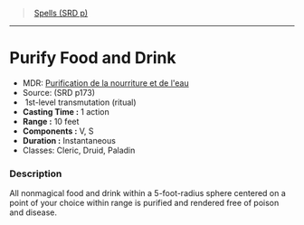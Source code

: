 ﻿---
!SpellItem
Family: SpellVO
Name: Purify Food and Drink
Type: transmutation
Level: 1
CastingTime: 1 action
Range: 10 feet
Components: V, S
Duration: Instantaneous
Classes: Cleric, Druid, Paladin
Source: (SRD p173)
AltName: "[Purification de la nourriture et de l'eau](hd_spells_purification_de_la_nourriture_et_de_leau.md)"
Ritual: ritual
Id: spells_vo.md#purify-food-and-drink
ParentLink: spells_vo.md#spells-srd-p
ParentName: Spells (SRD p)
NameLevel: 1
Attributes:
  Name: Purify Food and Drink
  Markdown: >+
    # <!--Name-->Purify Food and Drink<!--/Name-->


    - MDR: <!--AltName-->[Purification de la nourriture et de l'eau](hd_spells_purification_de_la_nourriture_et_de_leau.md)<!--/AltName-->

    - Source: <!--Source-->(SRD p173)<!--/Source-->

    -  <!--Level-->1<!--/Level-->st-level <!--Type-->transmutation<!--/Type--> (<!--Ritual-->ritual<!--/Ritual-->)

    - **Casting Time :** <!--CastingTime-->1 action<!--/CastingTime-->

    - **Range :** <!--Range-->10 feet<!--/Range-->

    - **Components :** <!--Components-->V, S<!--/Components-->

    - **Duration :** <!--Duration-->Instantaneous<!--/Duration-->

    - Classes: <!--Classes-->Cleric, Druid, Paladin<!--/Classes-->


    ### Description


    All nonmagical food and drink within a 5-foot-radius sphere centered on a point of your choice within range is purified and rendered free of poison and disease.

  AltName: "[Purification de la nourriture et de l'eau](hd_spells_purification_de_la_nourriture_et_de_leau.md)"
  Source: (SRD p173)
  Level: 1
  Type: transmutation
  Ritual: ritual
  CastingTime: 1 action
  Range: 10 feet
  Components: V, S
  Duration: Instantaneous
  Classes: Cleric, Druid, Paladin
AttributesDictionary: >+
  Name: Purify Food and Drink

  Markdown: >+

    # <!--Name-->Purify Food and Drink<!--/Name-->





    - MDR: <!--AltName-->[Purification de la nourriture et de l'eau](hd_spells_purification_de_la_nourriture_et_de_leau.md)<!--/AltName-->



    - Source: <!--Source-->(SRD p173)<!--/Source-->



    -  <!--Level-->1<!--/Level-->st-level <!--Type-->transmutation<!--/Type--> (<!--Ritual-->ritual<!--/Ritual-->)



    - **Casting Time :** <!--CastingTime-->1 action<!--/CastingTime-->



    - **Range :** <!--Range-->10 feet<!--/Range-->



    - **Components :** <!--Components-->V, S<!--/Components-->



    - **Duration :** <!--Duration-->Instantaneous<!--/Duration-->



    - Classes: <!--Classes-->Cleric, Druid, Paladin<!--/Classes-->





    ### Description





    All nonmagical food and drink within a 5-foot-radius sphere centered on a point of your choice within range is purified and rendered free of poison and disease.



  AltName: "[Purification de la nourriture et de l'eau](hd_spells_purification_de_la_nourriture_et_de_leau.md)"

  Source: (SRD p173)

  Level: 1

  Type: transmutation

  Ritual: ritual

  CastingTime: 1 action

  Range: 10 feet

  Components: V, S

  Duration: Instantaneous

  Classes: Cleric, Druid, Paladin

---
> [Spells (SRD p)](srd_spells.md)

---

# Purify Food and Drink

- MDR: [Purification de la nourriture et de l'eau](hd_spells_purification_de_la_nourriture_et_de_leau.md)
- Source: (SRD p173)
-  1st-level transmutation (ritual)
- **Casting Time :** 1 action
- **Range :** 10 feet
- **Components :** V, S
- **Duration :** Instantaneous
- Classes: Cleric, Druid, Paladin

### Description

All nonmagical food and drink within a 5-foot-radius sphere centered on a point of your choice within range is purified and rendered free of poison and disease.

